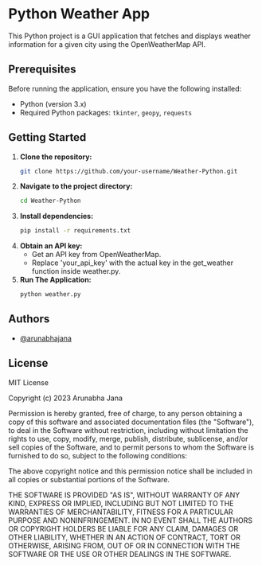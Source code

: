 # Python Weather App

This Python project is a GUI application that fetches and displays weather information for a given city using the OpenWeatherMap API.

## Prerequisites
Before running the application, ensure you have the following installed:

- Python (version 3.x)
- Required Python packages: `tkinter`, `geopy`, `requests`

## Getting Started

1. **Clone the repository:**
   ```bash
   git clone https://github.com/your-username/Weather-Python.git
1. **Navigate to the project directory:**
   ```bash
   cd Weather-Python
1. **Install dependencies:**
   ```bash
   pip install -r requirements.txt
1. **Obtain an API key:**
    - Get an API key from OpenWeatherMap.
    - Replace 'your_api_key' with the actual key in the get_weather function inside weather.py.
1. **Run The Application:**
   ```bash
   python weather.py

## Authors

- [@arunabhajana](https://github.com/arunabhajana)


## License

MIT License

Copyright (c) 2023 Arunabha Jana

Permission is hereby granted, free of charge, to any person obtaining a copy
of this software and associated documentation files (the "Software"), to deal
in the Software without restriction, including without limitation the rights
to use, copy, modify, merge, publish, distribute, sublicense, and/or sell
copies of the Software, and to permit persons to whom the Software is
furnished to do so, subject to the following conditions:

The above copyright notice and this permission notice shall be included in all
copies or substantial portions of the Software.

THE SOFTWARE IS PROVIDED "AS IS", WITHOUT WARRANTY OF ANY KIND, EXPRESS OR
IMPLIED, INCLUDING BUT NOT LIMITED TO THE WARRANTIES OF MERCHANTABILITY,
FITNESS FOR A PARTICULAR PURPOSE AND NONINFRINGEMENT. IN NO EVENT SHALL THE
AUTHORS OR COPYRIGHT HOLDERS BE LIABLE FOR ANY CLAIM, DAMAGES OR OTHER
LIABILITY, WHETHER IN AN ACTION OF CONTRACT, TORT OR OTHERWISE, ARISING FROM,
OUT OF OR IN CONNECTION WITH THE SOFTWARE OR THE USE OR OTHER DEALINGS IN THE
SOFTWARE.

